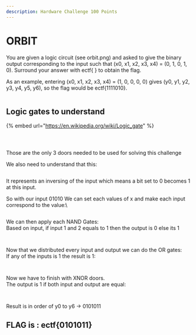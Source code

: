 ```yaml
---
description: Hardware Challenge 100 Points
---
```


# ORBIT

You are given a logic circuit (see orbit.png) and asked to give the binary output corresponding to the input such that (x0, x1, x2, x3, x4) = (0, 1, 0, 1, 0). Surround your answer with ectf{ } to obtain the flag.

As an example, entering (x0, x1, x2, x3, x4) = (1, 0, 0, 0, 0) gives (y0, y1, y2, y3, y4, y5, y6), so the flag would be ectf{1111010}.



<figure><img src="../../../.gitbook/assets/Hardware_1_-_ORbit.png" alt=""><figcaption></figcaption></figure>

## Logic gates to understand

{% embed url="https://en.wikipedia.org/wiki/Logic_gate" %}

<figure><img src="../../../.gitbook/assets/image (5).png" alt=""><figcaption></figcaption></figure>

<figure><img src="../../../.gitbook/assets/image (1) (1).png" alt=""><figcaption></figcaption></figure>

<figure><img src="../../../.gitbook/assets/image (3) (1).png" alt=""><figcaption></figcaption></figure>

Those are the only 3 doors needed to be used for solving this challenge

We also need to understand that this:

<figure><img src="../../../.gitbook/assets/image (4) (1).png" alt=""><figcaption></figcaption></figure>

It represents an inversing of the input which means a bit set to 0 becomes 1 at this input.

So with our input 01010 We can set each values of x and make each input correspond to the value:\


<figure><img src="../../../.gitbook/assets/image (6).png" alt=""><figcaption></figcaption></figure>

We can then apply each NAND Gates:\
Based on input, if input 1 and 2  equals to 1 then the output is 0 else its 1

<figure><img src="../../../.gitbook/assets/image (7).png" alt=""><figcaption></figcaption></figure>

<figure><img src="../../../.gitbook/assets/image (8).png" alt=""><figcaption></figcaption></figure>

Now that we distributed every input and output we can do the OR gates:\
If any of the inputs is 1 the result is 1:

<figure><img src="../../../.gitbook/assets/image (3) (1).png" alt=""><figcaption></figcaption></figure>

<figure><img src="../../../.gitbook/assets/image (10).png" alt=""><figcaption></figcaption></figure>

Now we have to finish with XNOR doors.\
The output is 1 if both input and output are equal:

<figure><img src="../../../.gitbook/assets/image (1) (1).png" alt=""><figcaption></figcaption></figure>

<figure><img src="../../../.gitbook/assets/image (12).png" alt=""><figcaption></figcaption></figure>

Result is in order of y0 to y6 -> 0101011

## FLAG is : ectf{0101011}

